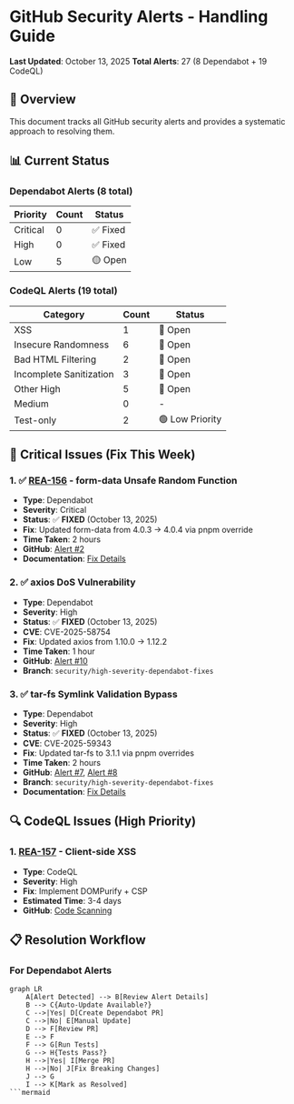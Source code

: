 # GitHub Security Alerts - Handling Guide

**Last Updated**: October 13, 2025
**Total Alerts**: 27 (8 Dependabot + 19 CodeQL)

## 🎯 Overview

This document tracks all GitHub security alerts and provides a systematic approach to resolving them.

## 📊 Current Status

### Dependabot Alerts (8 total)

| Priority | Count | Status |
|----------|-------|--------|
| Critical | 0 | ✅ Fixed |
| High | 0 | ✅ Fixed |
| Low | 5 | 🟡 Open |

### CodeQL Alerts (19 total)

| Category | Count | Status |
|----------|-------|--------|
| XSS | 1 | 🔴 Open |
| Insecure Randomness | 6 | 🔴 Open |
| Bad HTML Filtering | 2 | 🔴 Open |
| Incomplete Sanitization | 3 | 🔴 Open |
| Other High | 5 | 🔴 Open |
| Medium | 0 | - |
| Test-only | 2 | 🟢 Low Priority |

## 🚨 Critical Issues (Fix This Week)

### 1. ✅ [REA-156](https://linear.app/ready-set-llc/issue/REA-156) - form-data Unsafe Random Function
- **Type**: Dependabot
- **Severity**: Critical
- **Status**: ✅ **FIXED** (October 13, 2025)
- **Fix**: Updated form-data from 4.0.3 → 4.0.4 via pnpm override
- **Time Taken**: 2 hours
- **GitHub**: [Alert #2](https://github.com/ReadySet1/ready-set/security/dependabot/2)
- **Documentation**: [Fix Details](./docs/security-fixes/REA-156-form-data-fix.md)

### 2. ✅ axios DoS Vulnerability
- **Type**: Dependabot
- **Severity**: High
- **Status**: ✅ **FIXED** (October 13, 2025)
- **CVE**: CVE-2025-58754
- **Fix**: Updated axios from 1.10.0 → 1.12.2
- **Time Taken**: 1 hour
- **GitHub**: [Alert #10](https://github.com/ReadySet1/ready-set/security/dependabot/10)
- **Branch**: `security/high-severity-dependabot-fixes`

### 3. ✅ tar-fs Symlink Validation Bypass
- **Type**: Dependabot
- **Severity**: High
- **Status**: ✅ **FIXED** (October 13, 2025)
- **CVE**: CVE-2025-59343
- **Fix**: Updated tar-fs to 3.1.1 via pnpm overrides
- **Time Taken**: 2 hours
- **GitHub**: [Alert #7](https://github.com/ReadySet1/ready-set/security/dependabot/7), [Alert #8](https://github.com/ReadySet1/ready-set/security/dependabot/8)
- **Branch**: `security/high-severity-dependabot-fixes`
- **Documentation**: [Fix Details](./docs/security-fixes/HIGH-SEVERITY-axios-tarfs-fixes.md)

## 🔍 CodeQL Issues (High Priority)

### 1. [REA-157](https://linear.app/ready-set-llc/issue/REA-157) - Client-side XSS
- **Type**: CodeQL
- **Severity**: High
- **Fix**: Implement DOMPurify + CSP
- **Estimated Time**: 3-4 days
- **GitHub**: [Code Scanning](https://github.com/ReadySet1/ready-set/security/code-scanning)

## 📋 Resolution Workflow

### For Dependabot Alerts

```mermaid
graph LR
    A[Alert Detected] --> B[Review Alert Details]
    B --> C{Auto-Update Available?}
    C -->|Yes| D[Create Dependabot PR]
    C -->|No| E[Manual Update]
    D --> F[Review PR]
    E --> F
    F --> G[Run Tests]
    G --> H{Tests Pass?}
    H -->|Yes| I[Merge PR]
    H -->|No| J[Fix Breaking Changes]
    J --> G
    I --> K[Mark as Resolved]
```mermaid
